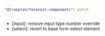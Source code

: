 ```yaml
---
"@trueplan/forecast-components": patch
---
```


- [input]: remove input type number override
- [select]: revert to base form select element
